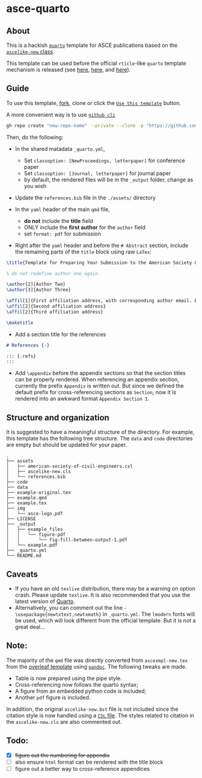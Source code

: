 # asce-quarto

## About

This is a hackish [`quarto`](https://quarto.org/) template for ASCE publications based on the [`ascelike-new` class](https://www.overleaf.com/latex/templates/template-for-preparing-your-submission-to-the-american-society-of-civil-engineers-asce/pbwcqsvndpty).

This template can be used before the official `rticle`-like `quarto` template mechanism is released (see [here](https://quarto.org/docs/faq/rmarkdown.html#i-use-x-bookdown-blogdown-etc..-what-is-the-quarto-equivalent), [here](https://github.com/quarto-dev/quarto-cli/issues/170), and [here](https://github.com/quarto-dev/quarto-cli/discussions/983#discussioncomment-2823436)).

## Guide

To use this template, [fork](https://github.com/juliantao/asce-quarto/fork), clone or click the [`Use this template`](https://github.com/juliantao/asce-quarto/generate) button. 

A more convenient way is to use [`github cli`](https://cli.github.com/)

```bash
gh repo create "new-repo-name" --private --clone -p "https://github.com/juliantao/asce-quarto"
```

Then, do the following:

* In the shared matadata `_quarto.yml`,
  * Set `classoption: [NewProceedings, letterpaper]` for conference paper
  * Set `classoption: [Journal, letterpaper]` for journal paper
  * by default, the rendered files will be in the `_output` folder, change as you wish

* Update the `references.bib` file in the `./assets/` directory

* In the `yaml` header of the main `qmd` file, 
  * **do not** include the **title** field
  * ONLY include the **first author** for the `author` field
  * set `format: pdf` for submission

* Right after the `yaml` header and before the `# Abstract` section, include the remaining parts of the `title` block using raw `LaTex`:

```latex
\title{Template for Preparing Your Submission to the American Society Of Civil Engineers (ASCE)}

% do not redefine author one again

\author[2]{Author Two}
\author[3]{Author Three}

\affil[1]{First affiliation address, with corresponding author email. Email: author.one@email.com}
\affil[2]{Second affiliation address}
\affil[2]{Third affiliation address}

\maketitle
```

* Add a section title for the references

```markdown
# References {-}

::: {.refs}
:::
```

* Add `\appendix` before the appendix sections so that the section titles can be properly rendered. 
  When referencing an appendix section, currently the prefix `Appendix` is written out.
  But since we defined the default prefix for cross-referencing sections as `Section`, 
  now it is rendered into an awkward format `Appendix Section I`. 

## Structure and organization

It is suggested to have a meaningful structure of the directory. 
For example, this template has the following tree structure.
The `data` and `code` directories are empty but should be updated for your paper.

```
.
├── assets
│   ├── american-society-of-civil-engineers.csl
│   ├── ascelike-new.cls
│   └── references.bib
├── code
├── data
├── example-original.tex
├── example.qmd
├── example.tex
├── img
│   └── asce-logo.pdf
├── LICENSE
├── _output
│   ├── example_files
│   │   └── figure-pdf
│   │       └── fig-fill-between-output-1.pdf
│   └── example.pdf
├── _quarto.yml
└── README.md
```

## Caveats

* If you have an old `texlive` distribution, there may be a warning on option crash. Please update `texlive`. It is also recommended that you use the latest version of [Quarto](https://quarto.org/docs/get-started/).
* Alternatively, you can comment out the line `- \usepackage{newtxtext,newtxmath}` in `_quarto.yml`. 
The `lmodern` fonts will be used, which will look different from the official template.
But it is not a great deal...


## Note:

The majority of the `qmd` file was directly converted from `ascexmpl-new.tex` from the [overleaf template](https://www.overleaf.com/latex/templates/template-for-preparing-your-submission-to-the-american-society-of-civil-engineers-asce/pbwcqsvndpty) using [`pandoc`](https://pandoc.org/). 
The following tweaks are made.

* Table is now prepared using the pipe style. 
* Cross-referencing now follows the quarto syntax; 
* A figure from an embedded python code is included;
* Another `pdf` figure is included. 

In addition, the original `ascelike-new.bst` file is not included since the citation style is now handled using a [`CSL` file](https://www.zotero.org/styles/american-society-of-civil-engineers?source=1).
The styles related to citation in the `ascelike-new.cls` are also commented out.

## Todo:

- [x] ~~figure out the numbering for appendix~~
- [ ] also ensure `html` format can be rendered with the title block
- [ ] figure out a better way to cross-reference appendices
